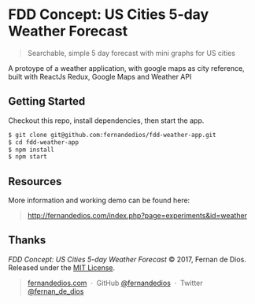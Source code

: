 FDD Concept: US Cities 5-day Weather Forecast
=========

> Searchable, simple 5 day forecast with mini graphs for US cities

A protoype of a weather application, with google maps as city reference, built with ReactJs Redux, Google Maps and Weather API

Getting Started
------------

Checkout this repo, install dependencies, then start the app.

```html
$ git clone git@github.com:fernandedios/fdd-weather-app.git
$ cd fdd-weather-app
$ npm install
$ npm start
```

Resources
---------
More information and working demo can be found here:
> http://fernandedios.com/index.php?page=experiments&id=weather

Thanks
------

*FDD Concept: US Cities 5-day Weather Forecast* © 2017, Fernan de Dios. Released under the [MIT License].<br>

> [fernandedios.com](http://fernandedios.com) &nbsp;&middot;&nbsp;
> GitHub [@fernandedios](https://github.com/fernandedios) &nbsp;&middot;&nbsp;
> Twitter [@fernan_de_dios](https://twitter.com/fernan_de_dios)

[MIT License]: http://mit-license.org/
